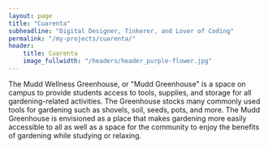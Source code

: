 ```yaml
---
layout: page
title: "Cuarenta"
subheadline: "Digital Designer, Tinkerer, and Lover of Coding"
permalink: "/my-projects/cuarenta/"
header:
    title: Cuarenta
    image_fullwidth: "/headers/header_purple-flower.jpg"
---
```

The Mudd Wellness Greenhouse, or "Mudd Greenhouse" is a space on campus to provide students access to tools, supplies, and storage for all gardening-related activities. The Greenhouse stocks many commonly used tools for gardening such as shovels, soil, seeds, pots, and more. The Mudd Greenhouse is envisioned as a place that makes gardening more easily accessible to all as well as a space for the community to enjoy the benefits of gardening while studying or relaxing. 
